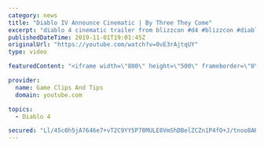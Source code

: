 ```yaml
---
category: news
title: "Diablo IV Announce Cinematic | By Three They Come"
excerpt: "diablo 4 cinematic trailer from blizzcon #d4 #blizzcon #diablo."
publishedDateTime: 2019-11-01T19:01:45Z
originalUrl: "https://youtube.com/watch?v=0vE3rAjtqUY"
type: video

featuredContent: "<iframe width=\"800\" height=\"500\" frameborder=\"0\" src=\"https://www.youtube.com/embed/0vE3rAjtqUY\" allow=\"accelerometer; autoplay; encrypted-media; gyroscope; picture-in-picture\" allowfullscreen></iframe>"

provider:
  name: Game Clips And Tips
  domain: youtube.com

topics:
  - Diablo 4

secured: "Ll/45c0h5jA7646e7+vT2C9YY5P78MULE8VmShDBelZCZn1P4fO+J/tnoo8AKnxHn4wlTdr1nZh9XwgWEYik7vd5Q9S0jLSXgMnuYvatIOnbvxpDvYmb5Jcj6TEgQ/Ak3ogw/CmmDSc4Y8ywdKeZIW8EpCKErbRnpAObwtY13Wd8bdN0Kl1i/6L/K0b004Z1BFfTYXZjVEWatbNEfLp3Df3dprO7AY6mCZqeswK2dRNjdRKMAIeX4Uo6m5bJaRHPNuA6/GtdnYwnjnb3kZIbmB4CpZnnxfjG6AWIKL90+fiFcLvaPdRmqy2M76pEjEBOVXjVJTPocrIxgfDijreD1P7MukdujgS0erQOvd9NO9fHpA8bdNYcjdI8ZS+5j+ogCQbd/ahlj/F9xoMeWyiyNA==;0MLoSHtNPEYTJN0PTKeCDQ=="
---
```


